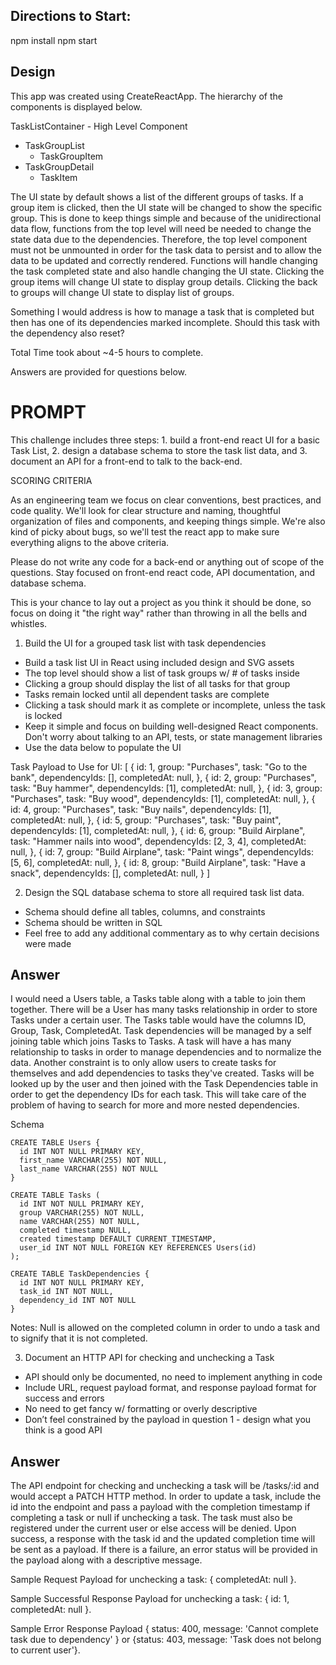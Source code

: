 ## Directions to Start:
npm install
npm start


## Design
This app was created using CreateReactApp. The hierarchy of the components is displayed below.

TaskListContainer - High Level Component
  - TaskGroupList
    - TaskGroupItem
  - TaskGroupDetail
    - TaskItem

The UI state by default shows a list of the different groups of tasks. If a group item is clicked, then the UI state will be changed to show the specific group. This is done to keep things simple and because of the unidirectional data flow, functions from the top level will need be needed to change the state data due to the dependencies. Therefore, the top level component must not be unmounted in order for the task data to persist and to allow the data to be updated and correctly rendered. Functions will handle changing the task completed state and also handle changing the UI state. Clicking the group items will change UI state to display group details. Clicking the back to groups will change UI state to display list of groups.

Something I would address is how to manage a task that is completed but then has one of its dependencies marked incomplete. Should this task with the dependency also reset?

Total Time took about ~4-5 hours to complete.

Answers are provided for questions below.



# PROMPT

This challenge includes three steps: 1. build a front-end react UI for a basic Task List, 2. design a database schema to store the task list data, and 3. document an API for a front-end to talk to the back-end.

SCORING CRITERIA

As an engineering team we focus on clear conventions, best practices, and code quality.
We'll look for clear structure and naming, thoughtful organization of files and components,
and keeping things simple. We're also kind of picky about bugs, so we'll test the react app to
make sure everything aligns to the above criteria.

Please do not write any code for a back-end or anything out of scope of the questions.
Stay focused on front-end react code, API documentation, and database schema.

This is your chance to lay out a project as you think it should be done, so focus on doing it
"the right way" rather than throwing in all the bells and whistles.


1. Build the UI for a grouped task list with task dependencies

* Build a task list UI in React using included design and SVG assets
* The top level should show a list of task groups w/ # of tasks inside
* Clicking a group should display the list of all tasks for that group
* Tasks remain locked until all dependent tasks are complete
* Clicking a task should mark it as complete or incomplete, unless the task is locked
* Keep it simple and focus on building well-designed React components. Don't worry about talking to an API, tests, or state management libraries
* Use the data below to populate the UI

Task Payload to Use for UI:
[
  {
    id: 1,
    group: "Purchases",
    task: "Go to the bank",
    dependencyIds: [],
    completedAt: null,
  },
  {
    id: 2,
    group: "Purchases",
    task: "Buy hammer",
    dependencyIds: [1],
    completedAt: null,
  },
  {
    id: 3,
    group: "Purchases",
    task: "Buy wood",
    dependencyIds: [1],
    completedAt: null,
  },
  {
    id: 4,
    group: "Purchases",
    task: "Buy nails",
    dependencyIds: [1],
    completedAt: null,
  },
  {
    id: 5,
    group: "Purchases",
    task: "Buy paint",
    dependencyIds: [1],
    completedAt: null,
  },
  {
    id: 6,
    group: "Build Airplane",
    task: "Hammer nails into wood",
    dependencyIds: [2, 3, 4],
    completedAt: null,
  },
  {
    id: 7,
    group: "Build Airplane",
    task: "Paint wings",
    dependencyIds: [5, 6],
    completedAt: null,
  },
  {
    id: 8,
    group: "Build Airplane",
    task: "Have a snack",
    dependencyIds: [],
    completedAt: null,
  }
]

2. Design the SQL database schema to store all required task list data.

* Schema should define all tables, columns, and constraints
* Schema should be written in SQL
* Feel free to add any additional commentary as to why certain decisions were made

## Answer
I would need a Users table, a Tasks table along with a table to join them together. There will be a User has many tasks relationship in order to store Tasks under a certain user. The Tasks table would have the columns ID, Group, Task, CompletedAt. Task dependencies will be managed by a self joining table which joins Tasks to Tasks. A task will have a has many relationship to tasks in order to manage dependencies and to normalize the data. Another constraint is to only allow users to create tasks for themselves and add dependencies to tasks they've created. Tasks will be looked up by the user and then joined with the Task Dependencies table in order to get the dependency IDs for each task. This will take care of the problem of having to search for more and more nested dependencies.

Schema
```
CREATE TABLE Users {
  id INT NOT NULL PRIMARY KEY,
  first_name VARCHAR(255) NOT NULL,
  last_name VARCHAR(255) NOT NULL
}

CREATE TABLE Tasks (
  id INT NOT NULL PRIMARY KEY,
  group VARCHAR(255) NOT NULL,
  name VARCHAR(255) NOT NULL,
  completed timestamp NULL,
  created timestamp DEFAULT CURRENT_TIMESTAMP,
  user_id INT NOT NULL FOREIGN KEY REFERENCES Users(id)
);

CREATE TABLE TaskDependencies {
  id INT NOT NULL PRIMARY KEY,
  task_id INT NOT NULL,
  dependency_id INT NOT NULL
}
```

Notes: Null is allowed on the completed column in order to undo a task and to signify that it is not completed.


3. Document an HTTP API for checking and unchecking a Task

* API should only be documented, no need to implement anything in code
* Include URL, request payload format, and response payload format for success and errors
* No need to get fancy w/ formatting or overly descriptive
* Don’t feel constrained by the payload in question 1 - design what you think is a good API

## Answer
The API endpoint for checking and unchecking a task will be /tasks/:id and would accept a PATCH HTTP method. In order to update
a task, include the id into the endpoint and pass a payload with the completion timestamp if completing a task or null if 
unchecking a task. The task must also be registered under the current user or else access will be denied. Upon success, a response with the task id and the updated completion time will be sent as a payload. If there is a failure, an error status will be provided in the payload along with a descriptive message.

Sample Request Payload for unchecking a task: { completedAt: null }.

Sample Successful Response Payload for unchecking a task: { id: 1, completedAt: null }.

Sample Error Response Payload { status: 400, message: 'Cannot complete task due to dependency' } or {status: 403, message: 'Task does not belong to current user'}.
